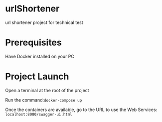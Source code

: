 # urlShortener
url shortener project for technical test

# Prerequisites
Have Docker installed on your PC

# Project Launch
Open a terminal at the root of the project

Run the command:`docker-compose up`

Once the containers are available, go to the URL to use the Web Services: `localhost:8080/swagger-ui.html`
